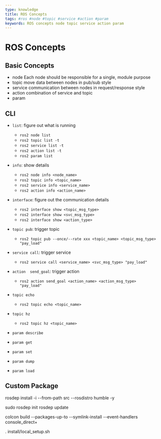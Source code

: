 ```yaml
---
type: knowledge
title: ROS Concepts
tags: #ros #node #topic #service #action #param
keywords: ROS concepts node topic service action param
---
```


# ROS Concepts

## Basic Concepts

* node
  Each node should be responsible for a single, module purpose 
* topic
  move data between nodes in pub/sub style
* service
  communication between nodes in request/response style
* action
  combination of service and topic
* param


## CLI

* `list`: figure out what is running
  * `ros2 node list`
  * `ros2 topic list -t`
  * `ros2 service list -t`
  * `ros2 action list -t`
  * `ros2 param list`


* `info`: show details
  * `ros2 node info <node_name>`
  * `ros2 topic info <topic_name>`
  * `ros2 service info <service_name>`
  * `ros2 action info <action_name>`
  
* `interface`: figure out the communication details
  * `ros2 interface show <topic_msg_type>`
  * `ros2 interface show <svc_msg_type>`
  * `ros2 interface show <action_type>`
  
* `topic pub`: trigger topic
  * `ros2 topic pub --once/--rate xxx <topic_name> <topic_msg_type> "pay_load"`
  
* `service call`: trigger service
  * `ros2 service call <service_name> <svc_msg_type> "pay_load"`
  
* `action  send_goal`: trigger action
  * `ros2 action send_goal <action_name> <action_msg_type> "pay_load"`
  
* `topic echo`
  * `ros2 topic echo <topic_name>`
  
* `topic hz`
  * `ros2 topic hz <topic_name>`
  
* `param describe`
* `param get`
* `param set`
* `param dump`
* `param load`


## Custom Package

rosdep install -i --from-path src --rosdistro humble -y

sudo rosdep init
rosdep update

colcon build --packages-up-to 
            --symlink-install
            --event-handlers console_direct+


. install/local_setup.sh